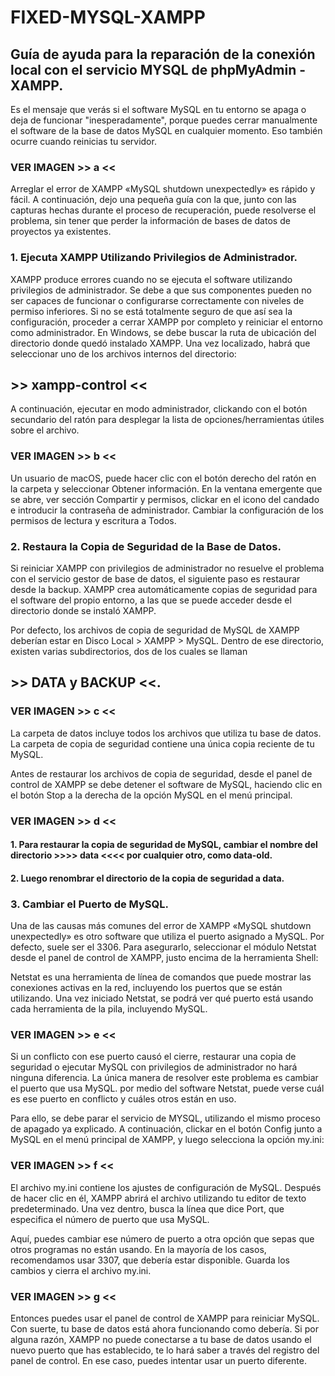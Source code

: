 # FIXED-MYSQL-XAMPP
## Guía de ayuda para la reparación de la conexión local con el servicio MYSQL de phpMyAdmin - XAMPP.

Es el mensaje que verás si el software MySQL en tu entorno se apaga o deja de funcionar "inesperadamente", porque puedes cerrar manualmente el software de la base de datos MySQL en cualquier momento. Eso también ocurre cuando reinicias tu servidor.

### VER   IMAGEN    >>  a  <<

Arreglar el error de XAMPP «MySQL shutdown unexpectedly» es rápido y fácil. A continuación, dejo una pequeña guía con la que, junto con las capturas hechas durante el proceso de recuperación, puede resolverse el problema, sin tener que perder la información de bases de datos de proyectos ya existentes.

### 1. Ejecuta XAMPP Utilizando Privilegios de Administrador.

XAMPP produce errores cuando no se ejecuta el software utilizando privilegios de administrador. Se debe a que sus componentes pueden no ser capaces de funcionar o configurarse correctamente con niveles de permiso inferiores. Si no se está totalmente seguro de que así sea la configuración, proceder a cerrar XAMPP por completo y reiniciar el entorno como administrador. En Windows, se debe buscar la ruta de ubicación del directorio donde quedó instalado XAMPP. Una vez localizado, habrá que seleccionar uno de los archivos internos del directorio:

## >> xampp-control <<

A continuación, ejecutar en modo administrador, clickando con el botón secundario del ratón para desplegar la lista de opciones/herramientas útiles sobre el archivo.

### VER   IMAGEN    >>  b  <<

Un usuario de macOS, puede hacer clic con el botón derecho del ratón en la carpeta y seleccionar Obtener información. En la ventana emergente que se abre, ver sección Compartir y permisos, clickar en el icono del candado e introducir la contraseña de administrador. Cambiar la configuración de los permisos de lectura y escritura a Todos.

### 2. Restaura la Copia de Seguridad de la Base de Datos.

Si reiniciar XAMPP con privilegios de administrador no resuelve el problema con el servicio gestor de base de datos, el siguiente paso es restaurar desde la backup. XAMPP crea automáticamente copias de seguridad para el software del propio entorno, a las que se puede acceder desde el directorio donde se instaló XAMPP.

Por defecto, los archivos de copia de seguridad de MySQL de XAMPP deberían estar en Disco Local > XAMPP > MySQL. Dentro de ese directorio, existen varias subdirectorios, dos de los cuales se llaman 

## >> DATA y BACKUP <<.

### VER   IMAGEN    >>  c  <<

La carpeta de datos incluye todos los archivos que utiliza tu base de datos. La carpeta de copia de seguridad contiene una única copia reciente de tu MySQL.

Antes de restaurar los archivos de copia de seguridad, desde el panel de control de XAMPP se debe detener el software de MySQL, haciendo clic en el botón Stop a la derecha de la opción MySQL en el menú principal.

### VER   IMAGEN    >>  d  <<

#### 1. Para restaurar la copia de seguridad de MySQL, cambiar el nombre del directorio  >>>>   data   <<<<   por cualquier otro, como data-old. 
#### 2. Luego renombrar el directorio de la copia de seguridad a data.

### 3. Cambiar el Puerto de MySQL.

Una de las causas más comunes del error de XAMPP «MySQL shutdown unexpectedly» es otro software que utiliza el puerto asignado a MySQL. Por defecto, suele ser el 3306. Para asegurarlo, seleccionar el módulo Netstat desde el panel de control de XAMPP, justo encima de la herramienta Shell:

Netstat es una herramienta de línea de comandos que puede mostrar las conexiones activas en la red, incluyendo los puertos que se están utilizando. Una vez iniciado Netstat, se podrá ver qué puerto está usando cada herramienta de la pila, incluyendo MySQL.

### VER   IMAGEN    >>  e  <<

Si un conflicto con ese puerto causó el cierre, restaurar una copia de seguridad o ejecutar MySQL con privilegios de administrador no hará ninguna diferencia. La única manera de resolver este problema es cambiar el puerto que usa MySQL. por medio del software Netstat, puede verse cuál es ese puerto en conflicto y cuáles otros están en uso.


Para ello, se debe parar el servicio de MYSQL, utilizando el mismo proceso de apagado ya explicado. A continuación, clickar en el botón Config junto a MySQL en el menú principal de XAMPP, y luego selecciona la opción my.ini:

### VER   IMAGEN    >>  f  <<

El archivo my.ini contiene los ajustes de configuración de MySQL. Después de hacer clic en él, XAMPP abrirá el archivo utilizando tu editor de texto predeterminado. Una vez dentro, busca la línea que dice Port, que especifica el número de puerto que usa MySQL.

Aquí, puedes cambiar ese número de puerto a otra opción que sepas que otros programas no están usando. En la mayoría de los casos, recomendamos usar 3307, que debería estar disponible. Guarda los cambios y cierra el archivo my.ini.

### VER   IMAGEN    >>  g  <<

Entonces puedes usar el panel de control de XAMPP para reiniciar MySQL. Con suerte, tu base de datos está ahora funcionando como debería. Si por alguna razón, XAMPP no puede conectarse a tu base de datos usando el nuevo puerto que has establecido, te lo hará saber a través del registro del panel de control. En ese caso, puedes intentar usar un puerto diferente.
